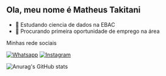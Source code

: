 ## Ola, meu nome é Matheus Takitani

- 🌱 Estudando ciencia de dados na EBAC
- 🔭 Procurando primeira oportunidade de emprego na área
  
Minhas rede sociais

[![Whatsapp](https://img.shields.io/badge/WhatsApp-25D366?style=for-the-badge&logo=whatsapp&logoColor=white)](https://api.whatsapp.com/send/?phone=5512982339200&text&type=phone_number&app_absent=0)
[![Instagram](https://img.shields.io/badge/Instagram-E4405F?style=for-the-badge&logo=instagram&logoColor=white)](https://www.instagram.com/jeipa/)


![Anurag's GitHub stats](https://github-readme-stats.vercel.app/api?username=matheustakitani&show_icons=true&theme=dark)
